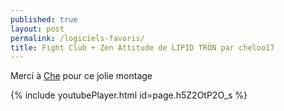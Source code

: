 ```yaml
---
published: true
layout: post
permalink: /logiciels-favoris/
title: Fight Club + Zen Attitude de LIPID TRÖN par cheloo17
---
```

Merci à [Che](http://www.youtube.com/user/cheloo17) pour ce jolie montage

{% include youtubePlayer.html id=page.h5Z2OtP2O_s %}
